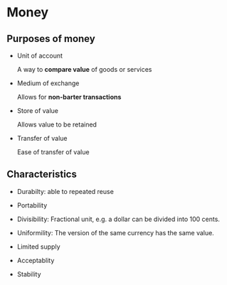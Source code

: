 # Money

## Purposes of money

- Unit of account

  A way to **compare value** of goods or services

- Medium of exchange

  Allows for **non-barter transactions**

- Store of value

  Allows value to be retained

- Transfer of value

  Ease of transfer of value

## Characteristics

- Durabilty: able to repeated reuse

- Portability

- Divisibility: Fractional unit, e.g. a dollar can be divided into 100 cents.

- Uniformility: The version of the same currency has the same value.

- Limited supply

- Acceptablity

- Stability
